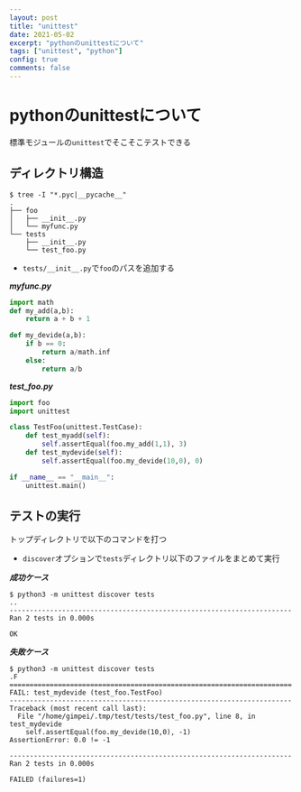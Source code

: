 ```yaml
---
layout: post
title: "unittest"
date: 2021-05-02
excerpt: "pythonのunittestについて"
tags: ["unittest", "python"]
config: true
comments: false
---
```


# pythonのunittestについて
標準モジュールの`unittest`でそこそこテストできる  

## ディレクトリ構造

```console
$ tree -I "*.pyc|__pycache__"
.
├── foo
│   ├── __init__.py
│   └── myfunc.py
└── tests
    ├── __init__.py
    └── test_foo.py
```
 - `tests/__init__.py`で`foo`のパスを追加する

***myfunc.py***
```python
import math
def my_add(a,b):
    return a + b + 1

def my_devide(a,b):
    if b == 0:
        return a/math.inf
    else:
        return a/b
```

***test_foo.py***
```python
import foo
import unittest

class TestFoo(unittest.TestCase):
    def test_myadd(self):
        self.assertEqual(foo.my_add(1,1), 3)
    def test_mydevide(self):
        self.assertEqual(foo.my_devide(10,0), 0)

if __name__ == "__main__":
    unittest.main()
```
 
## テストの実行
トップディレクトリで以下のコマンドを打つ
 - `discover`オプションで`tests`ディレクトリ以下のファイルをまとめて実行

***成功ケース***
```console
$ python3 -m unittest discover tests
..
----------------------------------------------------------------------
Ran 2 tests in 0.000s

OK
```

***失敗ケース***
```console
$ python3 -m unittest discover tests
.F
======================================================================
FAIL: test_mydevide (test_foo.TestFoo)
----------------------------------------------------------------------
Traceback (most recent call last):
  File "/home/gimpei/.tmp/test/tests/test_foo.py", line 8, in test_mydevide
    self.assertEqual(foo.my_devide(10,0), -1)
AssertionError: 0.0 != -1

----------------------------------------------------------------------
Ran 2 tests in 0.000s

FAILED (failures=1)
```

